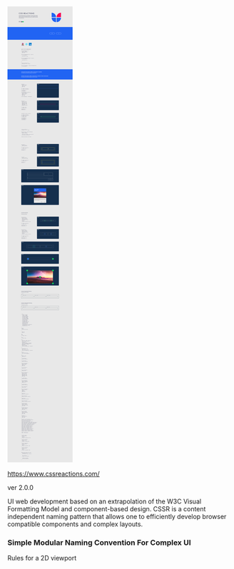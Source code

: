 ![](https://github.com/Jon-Dickinson/CSSR/blob/master/assets/images/screenshot-CSSR.png)

https://www.cssreactions.com/

ver 2.0.0

UI web development based on an extrapolation of the W3C Visual Formatting Model and component-based design. CSSR is a content independent naming pattern that allows one to efficiently develop browser compatible components and complex layouts. 

### Simple Modular Naming Convention For Complex UI

Rules for a 2D viewport
